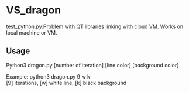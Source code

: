# VS_dragon

test_python.py:Problem with QT libraries linking with cloud VM. Works on local machine or VM.

## Usage
Python3 dragon.py [number of iteration] [line color] [background color]  
  
  Example: python3 dragon.py 9 w k  
  [9] iterations, [w] white line, [k] black background
